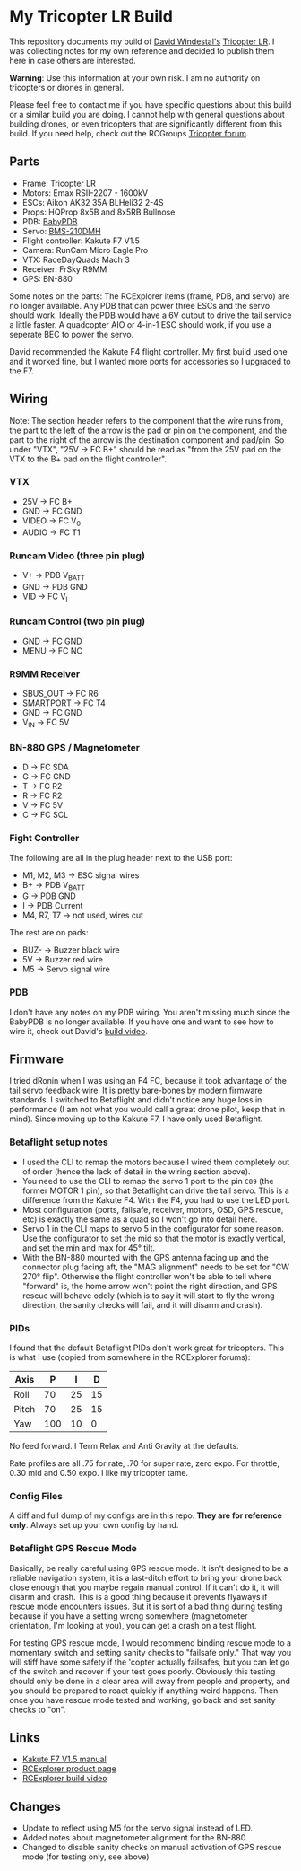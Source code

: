 # My Tricopter LR Build

This repository documents my build of [David Windestal's](https://rcexplorer.se/) [Tricopter LR](https://rcexplorer.se/product/tricopter-lr/).  I was collecting notes for my own reference and decided to publish them here in case others are interested.

**Warning**: Use this information at your own risk.  I am no authority on tricopters or drones in general.

Please feel free to contact me if you have specific questions about this build or a similar build you are doing.  I cannot help with general questions about building drones, or even tricopters that are significantly different from this build.  If you need help, check out the RCGroups [Tricopter forum](https://www.rcgroups.com/tricopter-drones-937/).

## Parts

* Frame: Tricopter LR
* Motors: Emax RSII-2207 - 1600kV
* ESCs: Aikon AK32 35A BLHeli32 2-4S
* Props: HQProp 8x5B and 8x5RB Bullnose
* PDB: [BabyPDB](https://rcexplorer.se/product/babypdb/)
* Servo: [BMS-210DMH](https://rcexplorer.se/product/blue-bird-bms-210dmh-servo/)
* Flight controller: Kakute F7 V1.5
* Camera: RunCam Micro Eagle Pro
* VTX: RaceDayQuads Mach 3
* Receiver: FrSky R9MM
* GPS: BN-880

Some notes on the parts:  The RCExplorer items (frame, PDB, and servo) are no longer available.  Any PDB that can power three ESCs and the servo should work.  Ideally the PDB would have a 6V output to drive the tail service a little faster.  A quadcopter AIO or 4-in-1 ESC should work, if you use a seperate BEC to power the servo.

David recommended the Kakute F4 flight controller.  My first build used one and it worked fine, but I wanted more ports for accessories so I upgraded to the F7.

## Wiring

Note: The section header refers to the component that the wire runs from, the part to the left of the arrow is the pad or pin on the component, and the part to the right of the arrow is the destination component and pad/pin.  So under "VTX", "25V -> FC B+" should be read as "from the 25V pad on the VTX to the B+ pad on the flight controller".

### VTX

* 25V -> FC B+
* GND -> FC GND
* VIDEO -> FC V<sub>0</sub>
* AUDIO -> FC T1

### Runcam Video (three pin plug)

* V+ -> PDB V<sub>BATT</sub>
* GND -> PDB GND
* VID -> FC V<sub>I</sub>

### Runcam Control (two pin plug)

* GND -> FC GND
* MENU -> FC NC

### R9MM Receiver

* SBUS_OUT -> FC R6
* SMARTPORT -> FC T4
* GND -> FC GND
* V<sub>IN</sub> -> FC 5V

### BN-880 GPS / Magnetometer

* D -> FC SDA
* G -> FC GND
* T -> FC R2
* R -> FC R2
* V -> FC 5V
* C -> FC SCL

### Fight Controller

The following are all in the plug header next to the USB port:

* M1, M2, M3 -> ESC signal wires
* B+ -> PDB V<sub>BATT</sub>
* G -> PDB GND
* I -> PDB Current
* M4, R7, T7 -> not used, wires cut

The rest are on pads:

* BUZ- -> Buzzer black wire
* 5V -> Buzzer red wire
* M5 -> Servo signal wire

### PDB

I don't have any notes on my PDB wiring.  You aren't missing much since the BabyPDB is no longer available.  If you have one and want to see how to wire it, check out David's [build video](https://www.youtube.com/watch?v=rNy6HMie_Yg).

## Firmware

I tried dRonin when I was using an F4 FC, because it took advantage of the tail servo feedback wire.  It is pretty bare-bones by modern firmware standards.  I switched to Betaflight and didn't notice any huge loss in performance (I am not what you would call a great drone pilot, keep that in mind).  Since moving up to the Kakute F7, I have only used Betaflight.

### Betaflight setup notes

* I used the CLI to remap the motors because I wired them completely out of order (hence the lack of detail in the wiring section above).
* You need to use the CLI to remap the servo 1 port to the pin `C09` (the former MOTOR 1 pin), so that Betaflight can drive the tail servo.  This is a difference from the Kakute F4.  With the F4, you had to use the LED port.
* Most configuration (ports, failsafe, receiver, motors, OSD, GPS rescue, etc) is exactly the same as a quad so I won't go into detail here.
* Servo 1 in the CLI maps to servo 5 in the configurator for some reason.  Use the configurator to set the mid so that the motor is exactly vertical, and set the min and max for 45° tilt.
* With the BN-880 mounted with the GPS antenna facing up and the connector plug facing aft, the "MAG alignment" needs to be set for "CW 270° flip".  Otherwise the flight controller won't be able to tell where "forward" is, the home arrow won't point the right direction, and GPS rescue will behave oddly (which is to say it will start to fly the wrong direction, the sanity checks will fail, and it will disarm and crash).

### PIDs

I found that the default Betaflight PIDs don't work great for tricopters.  This is what I use (copied from somewhere in the RCExplorer forums):

|Axis   |P  |I  |D  |
|-------|---|---|---|
|Roll   |70 |25 |15 |
|Pitch  |70 |25 |15 |
|Yaw    |100|10 |0  |

No feed forward.  I Term Relax and Anti Gravity at the defaults.

Rate profiles are all .75 for rate, .70 for super rate, zero expo.  For throttle, 0.30 mid and 0.50 expo.  I like my tricopter tame.

### Config Files

A diff and full dump of my configs are in this repo.  **They are for reference only**.  Always set up your own config by hand.

### Betaflight GPS Rescue Mode

Basically, be really careful using GPS rescue mode.   It isn't designed to be a reliable navigation system, it is a last-ditch effort to bring your drone back close enough that you maybe regain manual control.  If it can't do it, it will disarm and crash.  This is a good thing because it prevents flyaways if rescue mode encounters issues.  But it is sort of a bad thing during testing because if you have a setting wrong somewhere (magnetometer orientation, I'm looking at you), you can get a crash on a test flight.

For testing GPS rescue mode, I would recommend binding rescue mode to a momentary switch and setting sanity checks to "failsafe only."  That way you will stiff have some safety if the 'copter actually failsafes, but you can let go of the switch and recover if your test goes poorly.  Obviously this testing should only be done in a clear area will away from people and property, and you should be prepared to react quickly if anything weird happens.  Then once you have rescue mode tested and working, go back and set sanity checks to "on".

## Links

* [Kakute F7 V1.5 manual](http://www.holybro.com/manual/Holybro_Kakute_F7_V1.5_Manual.pdf)
* [RCExplorer product page](https://rcexplorer.se/product/tricopter-lr/)
* [RCExplorer build video](https://www.youtube.com/watch?v=rNy6HMie_Yg)

## Changes

* Update to reflect using M5 for the servo signal instead of LED.
* Added notes about magnetometer alignment for the BN-880.
* Changed to disable sanity checks on manual activation of GPS rescue mode (for testing only, see above)